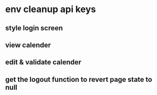 # env cleanup api keys

## style login screen

## view calender

## edit & validate calender

## get the logout function to revert page state to null
